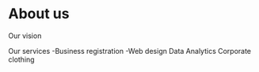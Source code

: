 # About us
Our vision 

Our services 
-Business registration 
-Web design 
Data Analytics
Corporate clothing 

